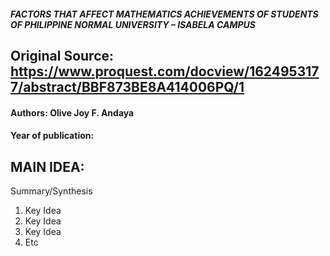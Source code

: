 ##### FACTORS THAT AFFECT MATHEMATICS ACHIEVEMENTS OF STUDENTS OF PHILIPPINE NORMAL UNIVERSITY – ISABELA CAMPUS


## Original Source: https://www.proquest.com/docview/1624953177/abstract/BBF873BE8A414006PQ/1
#### Authors: Olive Joy F. Andaya
#### Year of publication:
 

## MAIN IDEA:
Summary/Synthesis
1. Key Idea
2. Key Idea
3. Key Idea
4. Etc